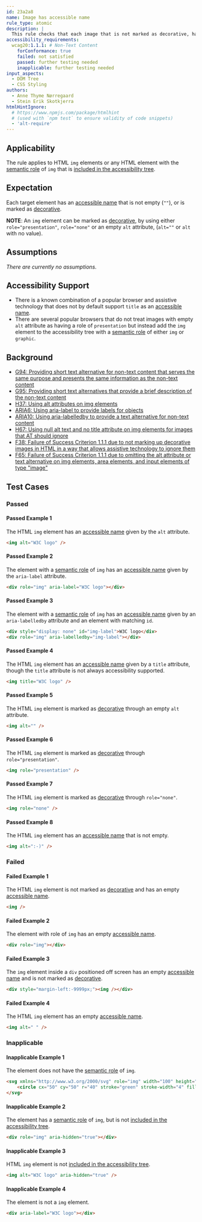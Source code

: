 ```yaml
---
id: 23a2a8
name: Image has accessible name
rule_type: atomic
description: |
  This rule checks that each image that is not marked as decorative, has an accessible name.
accessibility_requirements:
  wcag20:1.1.1: # Non-Text Content
    forConformance: true
    failed: not satisfied
    passed: further testing needed
    inapplicable: further testing needed
input_aspects:
  - DOM Tree
  - CSS Styling
authors:
  - Anne Thyme Nørregaard
  - Stein Erik Skotkjerra
htmlHintIgnore:
  # https://www.npmjs.com/package/htmlhint
  # (used with `npm test` to ensure validity of code snippets)
  - 'alt-require'
---
```


## Applicability

The rule applies to HTML `img` elements or any HTML element with the [semantic role][] of `img` that is [included in the accessibility tree][].

## Expectation

Each target element has an [accessible name][] that is not empty (`""`), or is marked as [decorative][].

**NOTE**: An `img` element can be marked as [decorative][], by using either `role="presentation"`, `role="none"` or an empty `alt` attribute, (`alt=""` or `alt` with no value).

## Assumptions

_There are currently no assumptions._

## Accessibility Support

- There is a known combination of a popular browser and assistive technology that does not by default support `title` as an [accessible name][].
- There are several popular browsers that do not treat images with empty `alt` attribute as having a role of `presentation` but instead add the `img` element to the accessibility tree with a [semantic role][] of either `img` or `graphic`.

## Background

- [G94: Providing short text alternative for non-text content that serves the same purpose and presents the same information as the non-text content](https://www.w3.org/WAI/WCAG21/Techniques/general/G94)
- [G95: Providing short text alternatives that provide a brief description of the non-text content](https://www.w3.org/WAI/WCAG21/Techniques/general/G95)
- [H37: Using alt attributes on img elements](https://www.w3.org/WAI/WCAG21/Techniques/html/H37)
- [ARIA6: Using aria-label to provide labels for objects](https://www.w3.org/WAI/WCAG21/Techniques/aria/ARIA6)
- [ARIA10: Using aria-labelledby to provide a text alternative for non-text content](https://www.w3.org/WAI/WCAG21/Techniques/aria/ARIA10)
- [H67: Using null alt text and no title attribute on img elements for images that AT should ignore](https://www.w3.org/WAI/WCAG21/Techniques/html/H67)
- [F38: Failure of Success Criterion 1.1.1 due to not marking up decorative images in HTML in a way that allows assistive technology to ignore them](https://www.w3.org/WAI/WCAG21/Techniques/failures/F38)
- [F65: Failure of Success Criterion 1.1.1 due to omitting the alt attribute or text alternative on img elements, area elements, and input elements of type "image"](https://www.w3.org/WAI/WCAG21/Techniques/failures/F65)

## Test Cases

### Passed

#### Passed Example 1

The HTML `img` element has an [accessible name][] given by the `alt` attribute.

```html
<img alt="W3C logo" />
```

#### Passed Example 2

The element with a [semantic role][] of `img` has an [accessible name][] given by the `aria-label` attribute.

```html
<div role="img" aria-label="W3C logo"></div>
```

#### Passed Example 3

The element with a [semantic role][] of `img` has an [accessible name][] given by an `aria-labelledby` attribute and an element with matching `id`.

```html
<div style="display: none" id="img-label">W3C logo</div>
<div role="img" aria-labelledby="img-label"></div>
```

#### Passed Example 4

The HTML `img` element has an [accessible name][] given by a `title` attribute, though the `title` attribute is not always accessibility supported.

```html
<img title="W3C logo" />
```

#### Passed Example 5

The HTML `img` element is marked as [decorative][] through an empty `alt` attribute.

```html
<img alt="" />
```

#### Passed Example 6

The HTML `img` element is marked as [decorative][] through `role="presentation"`.

```html
<img role="presentation" />
```

#### Passed Example 7

The HTML `img` element is marked as [decorative][] through `role="none"`.

```html
<img role="none" />
```

#### Passed Example 8

The HTML `img` element has an [accessible name][] that is not empty.

```html
<img alt=":-)" />
```

### Failed

#### Failed Example 1

The HTML `img` element is not marked as [decorative][] and has an empty [accessible name][].

```html
<img />
```

#### Failed Example 2

The element with role of `img` has an empty [accessible name][].

```html
<div role="img"></div>
```

#### Failed Example 3

The `img` element inside a `div` positioned off screen has an empty [accessible name][] and is not marked as [decorative][].

```html
<div style="margin-left:-9999px;"><img /></div>
```

#### Failed Example 4

The HTML `img` element has an empty [accessible name][].

```html
<img alt=" " />
```

### Inapplicable

#### Inapplicable Example 1

The element does not have the [semantic role][] of `img`.

```html
<svg xmlns="http://www.w3.org/2000/svg" role="img" width="100" height="100">
	<circle cx="50" cy="50" r="40" stroke="green" stroke-width="4" fill="yellow" />
</svg>
```

#### Inapplicable Example 2

The element has a [semantic role][] of `img`, but is not [included in the accessibility tree][].

```html
<div role="img" aria-hidden="true"></div>
```

#### Inapplicable Example 3

HTML `img` element is not [included in the accessibility tree][].

```html
<img alt="W3C logo" aria-hidden="true" />
```

#### Inapplicable Example 4

The element is not a `img` element.

```html
<div aria-label="W3C logo"></div>
```

[accessible name]: #accessible-name 'Definition of accessible name'
[decorative]: #decorative 'Definition of decorative'
[included in the accessibility tree]: #included-in-the-accessibility-tree 'Definition of included in the accessibility tree'
[semantic role]: #semantic-role 'Definition of semantic role'
[whitespace]: #whitespace 'Definition of whitespace'
